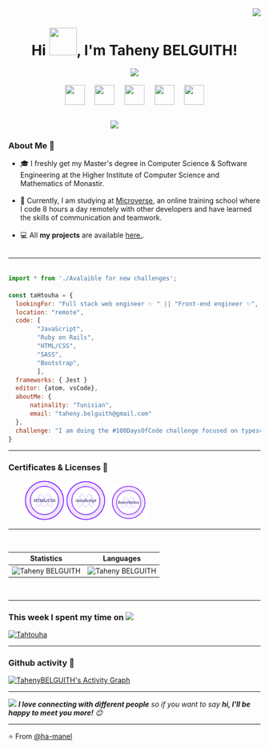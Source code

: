 <!-- Updating my readme for GitHub-->
<img align="right" src="https://visitor-badge.laobi.icu/badge?page_id=taheny">

<h1 align="center">Hi <img src="https://github.com/mitul3737/mitul3737/blob/main/Wave.gif" height="55px" width="55px">, I'm Taheny BELGUITH!</h1>

<!-- Typing SVG by DenverCoder1 - https://github.com/DenverCoder1/readme-typing-svg -->

<p align="center">
<!--   <a href="https://github.com/DenverCoder1/readme-typing-svg"> -->
    <img src="https://readme-typing-svg.herokuapp.com?color=E22FE4&width=380&height=45&lines=Software+engineer+from+Tunisia;Open-Source+Enthusiast;Learning+In+Public;Empowering+Others;Nice+To+Meet+You+...&center=true"></a>
</p>
<!-- Social icons section -->
<p align="center">
<a  href="https://twitter.com/BelguithTaheny"  target="_blank">
<img  align="center"  src="https://img.icons8.com/doodle/2x/twitter.png" height="40"  width="40"  /></a>
&#8287;&#8287;&#8287;
<a  href="https://www.linkedin.com/in/belguith-taheny/"  target="_blank">
<img  align="center"  src="https://img.icons8.com/doodle/2x/linkedin.png" height="40"  width="40"  /></a>
&#8287;&#8287;&#8287;
<a href="mailto:taheny.belguith@gmail.com" target="_blank">
<img  align="center"  src="https://img.icons8.com/doodle/2x/gmail.png"  height="40"  width="40"  /></a> 
&#8287;&#8287;&#8287;
<a  href="https://www.facebook.com/taheni.belguith.71/"  target="_blank">
<img  align="center"  src="https://img.icons8.com/doodle/2x/facebook.png" height="40"  width="40"  /></a>
&#8287;&#8287;&#8287;
<a href="https://www.instagram.com/belguith_tahenyy/" target="_blank">
<img  align="center"  src="https://img.icons8.com/doodle/2x/instagram.png"  height="40"  width="40"  /></a>
</p>

<br/>
<img align='right' src="https://media.giphy.com/media/ieyl9zmCjO4b4t6qoY/giphy.gif" width="300"><br>



### About Me 🚀 <br>

- 🎓 I freshly get my Master's degree in Computer Science & Software Engineering at the Higher Institute of Computer Science and Mathematics of Monastir.</br><br>
- 👩‍ Currently, I am studying at [Microverse](https://www.microverse.org/), an online training school where I code 8 hours a day remotely with other developers and have learned the skills of communication and teamwork.<br></br>
- 💻 All **my projects** are available [here.](https://github.com/TahenyBELGUITH?tab=repositories).<br><br>

---

```javascript

import * from './Avalaible for new challenges';

const taHtouha = {
  lookingFor: "Full stack web engineer ✨ " || "Front-end engineer ✨",
  location: "remote",
  code: [
        "JavaScript", 
        "Ruby on Rails", 
        "HTML/CSS", 
        "SASS", 
        "Bootstrap", 
        ],
  frameworks: { Jest }
  editor: {atom, vsCode},
  aboutMe: { 
      natinality: "Tunisian",
      email: "taheny.belguith@gmail.com"
  },
  challenge: "I am doing the #100DaysOfCode challenge focused on typescript.",
}

```


---

### Certificates & Licenses 🥇
<p align="left" width="100">
  &nbsp; &nbsp; &nbsp; &nbsp; <a href="https://www.credential.net/d69c5dbd-65da-4d7f-aac6-61f8c7d0eeb9#gs.y6n1wo" target="blank"><img src="./images/html-css-badge.png" width="80"></a> <a href="https://www.credential.net/6f6e39da-c1bd-4cc5-ab0b-a4287667cbab#gs.1l8an0" target="blank"><img src="./images/javascript.png" width="80"></a> <a href="https://www.credential.net/f2e17501-3570-4d3d-b810-f25748afc54e" target="blank"><img src="./images/reduux.png" width="80"></a> 
</p>


---

<p align="center">&nbsp;
 
| Statistics |   Languages |
| ---------- | ----------- |
 | <img align="center" src="https://github-readme-stats-eight-theta.vercel.app/api?username=TahenyBELGUITH&show_icons=true&theme=radical" alt="Taheny BELGUITH" width="500" /> | <img align="center" src="https://github-readme-stats.vercel.app/api/top-langs/?username=TahenyBELGUITH&show_icons=true&theme=radical&layout=compact" alt="Taheny BELGUITH" width="410"/>|
</p><br>

---

### This week I spent my time on  <img src="https://media.giphy.com/media/SvQzkTQb3ZwKcj1QTO/giphy.gif" width="40">

[![Tahtouha](https://github-readme-stats.vercel.app/api/wakatime?username=taheny&theme=radical)](https://github.com/anuraghazra/github-readme-stats)


---

### Github activity 🚀

<!-- https://github.com/ashutosh00710/github-readme-activity-graph -->
<a href="https://github.com/ashutosh00710/github-readme-activity-graph"><img alt="TahenyBELGUITH's Activity Graph" src="https://denvercoder1-activity-graph.herokuapp.com/graph/?username=TahenyBELGUITH&bg_color=1F222E&color=F8D866&line=F85D7F&point=FFFFFF&hide_border=true" /></a>


---

<img src="https://media.giphy.com/media/LnQjpWaON8nhr21vNW/giphy.gif" width="60"> <em><b>I love connecting with different people</b> so if you want to say <b>hi, I'll be happy to meet you more!</b> 😊 </em>

---
⭐️ From [@ha-manel](https://github.com/ha-manel)
